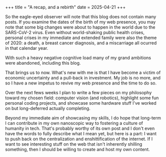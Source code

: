 +++
title = "A recap, and a rebirth"
date = 2025-04-21
+++

So the eagle-eyed observer will note that this blog does not contain many posts. If you examine the dates of the birth of my web presence, you may note that some big changes were about to happen in the world due to the SARS-CoV-2 virus. Even without world-shaking public health crises, personal crises in my immediate and extended family were also the theme of 2020: a death, a breast cancer diagnosis, and a miscarriage all ocurred in that calendar year. 

With such a heavy negative cognitive load many of my grand ambitions were abandoned, including this blog.

That brings us to now. What's new with me is that I have become a victim of economic uncertainty and a pull-back in investment. My job is no more, and so I have a new impetus to revive my web presence and the time to do so.

Over the next fews weeks I plan to write a few pieces on my philosophy toward my chosen field: computer vision (and robotics), highlight some fun personal coding projects, and showcase some hardware stuff I've worked on but long-deferred actually completing.

Beyond my immediate aim of showcasing my skills, I do hope that long-term I can contribute in my own nanoscopic way to fostering a culture of humanity in tech. That's probably worthy of its own post and I don't even have the words to fully describe what I mean yet, but here is a part: I want to push back on the centralization and enshittification of the internet. If I want to see interesting stuff on the web that isn't inherently shilling something, then I should be willing to create and host my own content.